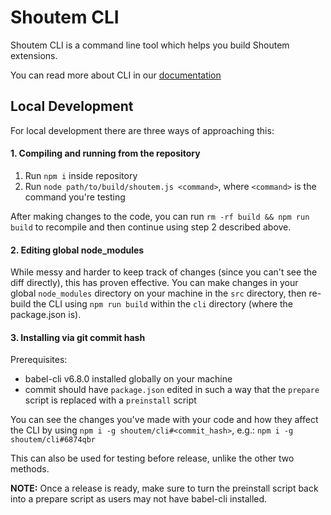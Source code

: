 # Shoutem CLI

Shoutem CLI is a command line tool which helps you build Shoutem extensions.

You can read more about CLI in our [documentation](http://shoutem.github.io/docs/extensions/reference/cli)

## Local Development

For local development there are three ways of approaching this:

#### 1. Compiling and running from the repository

1. Run `npm i` inside repository
2. Run `node path/to/build/shoutem.js <command>`, where `<command>` is the command you're testing

After making changes to the code, you can run `rm -rf build && npm run build` to recompile and then continue using step 2 described above.

#### 2. Editing global node_modules

While messy and harder to keep track of changes (since you can't see the diff directly), this has proven effective. You can make changes in your global `node_modules` directory on your machine in the `src` directory, then re-build the CLI using `npm run build` within the `cli` directory (where the package.json is).

#### 3. Installing via git commit hash

Prerequisites:

- babel-cli v6.8.0 installed globally on your machine
- commit should have `package.json` edited in such a way that the `prepare` script is replaced with a `preinstall` script

You can see the changes you've made with your code and how they affect the CLI by using `npm i -g shoutem/cli#<commit_hash>`, e.g.:
`npm i -g shoutem/cli#6874qbr`

This can also be used for testing before release, unlike the other two methods.

**NOTE:** Once a release is ready, make sure to turn the preinstall script back into a prepare script as users may not have babel-cli installed.
